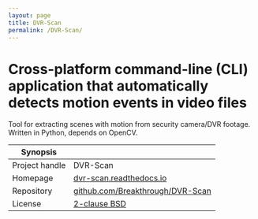 ```yaml
---
layout: page
title: DVR-Scan
permalink: /DVR-Scan/
---
```


# Cross-platform command-line (CLI) application that automatically detects motion events in video files

Tool for extracting scenes with motion from security camera/DVR footage. Written in Python, depends on OpenCV.


| Synopsis         |  |
|------------------|--|
| Project handle   | DVR-Scan |
| Homepage         | [dvr-scan.readthedocs.io](https://dvr-scan.readthedocs.io/) |
| Repository       | [github.com/Breakthrough/DVR-Scan](https://github.com/Breakthrough/DVR-Scan) |
| License          | [2-clause BSD](https://opensource.org/licenses/BSD-2-Clause) |

